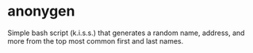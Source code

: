 # anonygen
Simple bash script (k.i.s.s.) that generates a random name, address, and more from the top most common first and last names.
